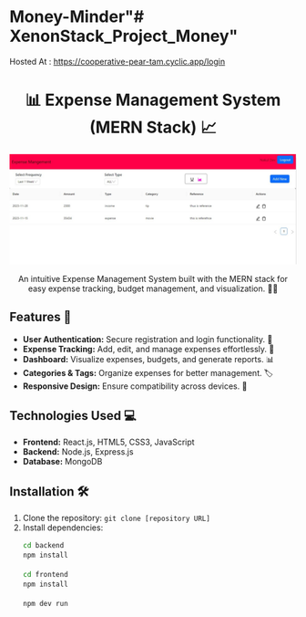 # Money-Minder"# XenonStack_Project_Money" 


Hosted At : https://cooperative-pear-tam.cyclic.app/login


<!-- Title -->
<h1 align="center">📊 Expense Management System (MERN Stack) 📈</h1>

<!-- Description -->
<p align="center">
  <img src="image.jpg" alt="Project Image/Logo">
</p>

<!-- Brief Description -->
<p align="center">An intuitive Expense Management System built with the MERN stack for easy expense tracking, budget management, and visualization. 💸✨</p>

<!-- Badges -->
<p align="center">
  <!-- Add badges here -->
  <!-- Example: ![GitHub last commit](https://img.shields.io/github/last-commit/username/repo-name) -->
</p>


<!-- Features -->
## Features 🚀

- **User Authentication:** Secure registration and login functionality. 🔐
- **Expense Tracking:** Add, edit, and manage expenses effortlessly. 📝
- **Dashboard:** Visualize expenses, budgets, and generate reports. 📊
- **Categories & Tags:** Organize expenses for better management. 🏷️
- **Responsive Design:** Ensure compatibility across devices. 📱

<!-- Technologies Used -->
## Technologies Used 💻

- **Frontend:** React.js, HTML5, CSS3, JavaScript
- **Backend:** Node.js, Express.js
- **Database:** MongoDB

<!-- Installation -->
## Installation 🛠️

1. Clone the repository: `git clone [repository URL]`
2. Install dependencies:
   ```bash
   cd backend
   npm install
   
   cd frontend
   npm install

   npm dev run
